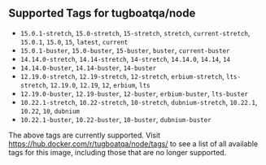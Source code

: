 ## Supported Tags for tugboatqa/node

* `15.0.1-stretch`, `15.0-stretch`, `15-stretch`, `stretch`, `current-stretch`, `15.0.1`, `15.0`, `15`, `latest`, `current`
* `15.0.1-buster`, `15.0-buster`, `15-buster`, `buster`, `current-buster`
* `14.14.0-stretch`, `14.14-stretch`, `14-stretch`, `14.14.0`, `14.14`, `14`
* `14.14.0-buster`, `14.14-buster`, `14-buster`
* `12.19.0-stretch`, `12.19-stretch`, `12-stretch`, `erbium-stretch`, `lts-stretch`, `12.19.0`, `12.19`, `12`, `erbium`, `lts`
* `12.19.0-buster`, `12.19-buster`, `12-buster`, `erbium-buster`, `lts-buster`
* `10.22.1-stretch`, `10.22-stretch`, `10-stretch`, `dubnium-stretch`, `10.22.1`, `10.22`, `10`, `dubnium`
* `10.22.1-buster`, `10.22-buster`, `10-buster`, `dubnium-buster`

The above tags are currently supported. Visit https://hub.docker.com/r/tugboatqa/node/tags/ to see a list of all available tags for this image, including those that are no longer supported.
